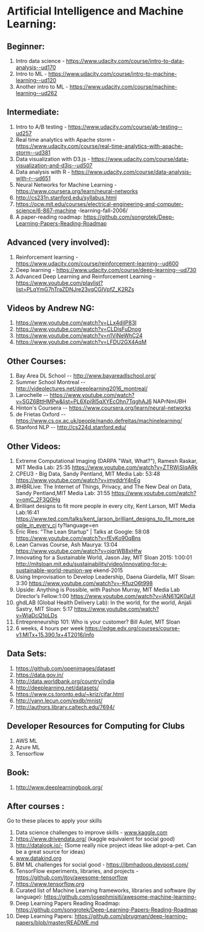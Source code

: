 # Artificial Intelligence and Machine Learning:

## Beginner:
1. Intro data science - https://www.udacity.com/course/intro-to-data-analysis--ud170
2. Intro to ML - https://www.udacity.com/course/intro-to-machine-learning--ud120
3. Another intro to ML - https://www.udacity.com/course/machine-learning--ud262

## Intermediate:
1.	Intro to A/B testing - https://www.udacity.com/course/ab-testing--ud257
2.	Real time analytics with Apache storm - https://www.udacity.com/course/real-time-analytics-with-apache-storm--ud381
3.	Data visualization with D3.js - https://www.udacity.com/course/data-visualization-and-d3js--ud507
4.	Data analysis with R - https://www.udacity.com/course/data-analysis-with-r--ud651
5.	Neural Networks for Machine Learning - https://www.coursera.org/learn/neural-networks
6.	http://cs231n.stanford.edu/syllabus.html
7.	https://ocw.mit.edu/courses/electrical-engineering-and-computer-science/6-867-machine -learning-fall-2006/
8.	A paper-reading roadmap: https://github.com/songrotek/Deep-Learning-Papers-Reading-Roadmap

## Advanced (very involved):
1.	Reinforcement learning - https://www.udacity.com/course/reinforcement-learning--ud600
2.	Deep learning - https://www.udacity.com/course/deep-learning--ud730
3.	Advanced Deep Learning and Reinforcement Learning - https://www.youtube.com/playlist?list=PLqYmG7hTraZDNJre23vqCGIVpfZ_K2RZs

## Videos by Andrew NG:
1.	https://www.youtube.com/watch?v=LLx4diIP83I
2.	https://www.youtube.com/watch?v=CLDisFuDnog
3.	https://www.youtube.com/watch?v=n1ViNeWhC24
4.	https://www.youtube.com/watch?v=LFDU2GX4AqM

## Other Courses:
1.	Bay Area DL School -- http://www.bayareadlschool.org/
2.	Summer School Montreal -- http://videolectures.net/deeplearning2016_montreal/
3.	Larochelle -- https://www.youtube.com/watch?v=SGZ6BttHMPw&list=PL6Xpj9I5qXYEcOhn7TqghAJ6 NAPrNmUBH
4.	Hinton's Coursera -- https://www.coursera.org/learn/neural-networks
5.	de Frietas Oxford -- https://www.cs.ox.ac.uk/people/nando.defreitas/machinelearning/
6.	Stanford NLP -- http://cs224d.stanford.edu/

## Other Videos:

1.	Extreme Computational Imaging (DARPA "Wait, What?"), Ramesh Raskar, MIT Media Lab: 25:35 https://www.youtube.com/watch?v=ZTRWjSIqARk
2.	CPEU3 - Big Data, Sandy Pentland, MIT Media Lab: 53:48 https://www.youtube.com/watch?v=imyddrY4nEg
3.	#HBRLive: The Internet of Things, Privacy, and The New Deal on Data, Sandy Pentland,MIT Media Lab: 31:55 https://www.youtube.com/watch?v=omC_2F3Q0Hg
4.	Brilliant designs to fit more people in every city, Kent Larson, MIT Media Lab:16:41 https://www.ted.com/talks/kent_larson_brilliant_designs_to_fit_more_people_in_every_ci ty?language=en
5.	Eric Ries: "The Lean Startup" | Talks at Google: 58:08 https://www.youtube.com/watch?v=fEvKo90qBns
6.	Lean Canvas Course, Ash Maurya: 13:04 https://www.youtube.com/watch?v=ojqrWB8xHfw
7.	Innovating for a Sustainable World, Jason Jay, MIT Sloan 2015: 1:00:01 http://mitsloan.mit.edu/sustainability/video/innovating-for-a-sustainable-world-reunion-we ekend-2015
8.	Using Improvisation to Develop Leadership, Daena Giardella, MIT Sloan: 3:30 https://www.youtube.com/watch?v=-KfuzO6t998
9.	Upside: Anything is Possible, with Pashon Murray, MIT Media Lab Director’s Fellow:1:00 https://www.youtube.com/watch?v=jAN61QK0aUI
10.	ghdLAB (Global Health Delivery Lab): In the world, for the world, Anjali Sastry, MIT Sloan: 5:17 https://www.youtube.com/watch?v=WiaDcQ1pLDs
11.	Entrepreneurship 101: Who is your customer? Bill Aulet, MIT Sloan
12.	6 weeks, 4 hours per week https://edge.edx.org/courses/course-v1:MITx+15.390.1x+4T2016/info

## Data Sets:
1.	https://github.com/openimages/dataset
2.	https://data.gov.in/
3.	http://data.worldbank.org/country/india
4.	http://deeplearning.net/datasets/
5.	https://www.cs.toronto.edu/~kriz/cifar.html
6.	http://yann.lecun.com/exdb/mnist/
7.	http://authors.library.caltech.edu/7694/
 

## Developer Resources for Computing for Clubs
1.	AWS ML
2.	Azure ML
3.	Tensorflow

## Book: 
1. http://www.deeplearningbook.org/

## After courses :
Go to these places to apply your skills
1.	Data science challenges to improve skills - www.kaggle.com
2.	https://www.drivendata.org/ (kaggle equivalent for social good)
3.	http://datalook.io/- (Some really nice project ideas like adopt-a-pet. Can be a great source for ideas)
4.	www.datakind.org
5.	BM ML challenges for social good - https://ibmhadoop.devpost.com/
6.	TensorFlow experiments, libraries, and projects -https://github.com/jtoy/awesome-tensorflow
7.	https://www.tensorflow.org
8.	Curated list of Machine Learning frameworks, libraries and software (by language): https://github.com/josephmisiti/awesome-machine-learning-
9.	Deep Learning Papers Reading Roadmap: https://github.com/songrotek/Deep-Learning-Papers-Reading-Roadmap
10.	Deep Learning Papers: https://github.com/sbrugman/deep-learning-papers/blob/master/README.md

